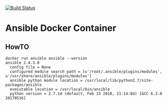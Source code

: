 [![Build Status](https://travis-ci.org/wyhitomi/ansible.svg?branch=master)](https://travis-ci.org/wyhitomi/ansible)

# Ansible Docker Container

## HowTO

```shell
docker run ansible ansible --version
ansible 2.4.3.0
  config file = None
  configured module search path = [u'/root/.ansible/plugins/modules', u'/usr/share/ansible/plugins/modules']
  ansible python module location = /usr/local/lib/python2.7/site-packages/ansible
  executable location = /usr/local/bin/ansible
  python version = 2.7.14 (default, Feb 15 2018, 21:14:04) [GCC 6.3.0 20170516]
```

